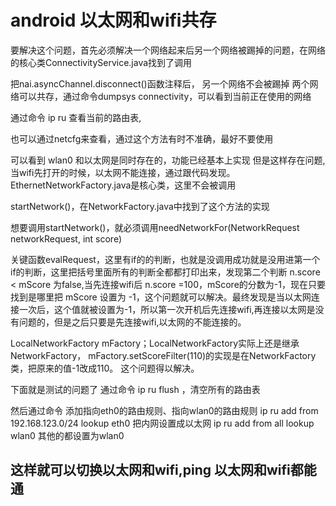 # android 以太网和wifi共存

要解决这个问题，首先必须解决一个网络起来后另一个网络被踢掉的问题，在网络的核心类ConnectivityService.java找到了调用


把nai.asyncChannel.disconnect()函数注释后， 另一个网络不会被踢掉
两个网络可以共存，通过命令dumpsys connectivity，可以看到当前正在使用的网络


 通过命令 ip ru 查看当前的路由表,

也可以通过netcfg来查看，通过这个方法有时不准确，最好不要使用


可以看到 wlan0 和以太网是同时存在的，功能已经基本上实现
但是这样存在问题,当wifi先打开的时候，以太网不能连接，通过跟代码发现。EthernetNetworkFactory.java是核心类，这里不会被调用


startNetwork()，在NetworkFactory.java中找到了这个方法的实现



想要调用startNetwork()，就必须调用needNetworkFor(NetworkRequest networkRequest, int score)


关键函数evalRequest，这里有if的的判断，也就是没调用成功就是没用进第一个if的判断，这里把括号里面所有的判断全都都打印出来，发现第二个判断 n.score < mScore 为false,当先连接wifi后 n.score =100，mScore的分数为-1，现在只要找到是哪里把 mScore 设置为 -1，这个问题就可以解决。最终发现是当以太网连接一次后，这个值就被设置为-1，所以第一次开机后先连接wifi,再连接以太网是没有问题的，但是之后只要是先连接wifi,以太网的不能连接的。



LocalNetworkFactory mFactory；LocalNetworkFactory实际上还是继承NetworkFactory， mFactory.setScoreFilter(110)的实现是在NetworkFactory类，把原来的值-1改成110。
这个问题得以解决。


下面就是测试的问题了
通过命令 ip ru flush ，清空所有的路由表

然后通过命令
添加指向eth0的路由规则、指向wlan0的路由规则
ip ru add from 192.168.123.0/24 lookup eth0 把内网设置成以太网
ip ru add from all lookup wlan0 其他的都设置为wlan0


这样就可以切换以太网和wifi,ping 以太网和wifi都能通
--------------------- 